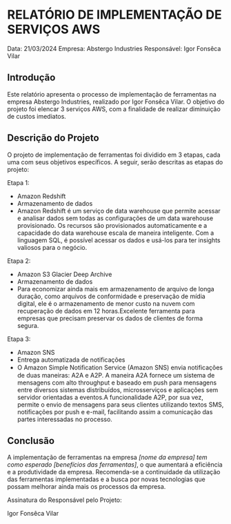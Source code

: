 # RELATÓRIO DE IMPLEMENTAÇÃO DE SERVIÇOS AWS

Data: 21/03/2024
Empresa: Abstergo Industries 
Responsável: Igor Fonsêca Vilar

## Introdução
Este relatório apresenta o processo de implementação de ferramentas na empresa Abstergo Industries, realizado por Igor Fonsêca Vilar. O objetivo do projeto foi elencar 3 serviços AWS, com a finalidade de realizar diminuição de custos imediatos.

## Descrição do Projeto
O projeto de implementação de ferramentas foi dividido em 3 etapas, cada uma com seus objetivos específicos. A seguir, serão descritas as etapas do projeto:

Etapa 1: 
- Amazon Redshift
- Armazenamento de dados
- Amazon Redshift é um serviço de data warehouse que permite acessar e analisar dados sem todas as configurações de um data warehouse provisionado. Os recursos são provisionados automaticamente e a capacidade do data warehouse escala de maneira inteligente. Com a linguagem SQL, é possível acessar os dados e usá-los para ter insights valiosos para o negócio. 

Etapa 2: 
- Amazon S3 Glacier Deep Archive
- Armazenamento de dados
- Para economizar ainda mais em armazenamento de arquivo de longa duração, como arquivos de conformidade e preservação de mídia digital, ele é o armazenamento de menor custo na nuvem com recuperação de dados em 12 horas.Excelente ferramenta para empresas que precisam preservar os dados de clientes de forma segura.

Etapa 3: 
- Amazon SNS
- Entrega automatizada de notificações
- O Amazon Simple Notiﬁcation Service (Amazon SNS) envia notificações de duas maneiras: A2A e A2P. A maneira A2A fornece um sistema de mensagens com alto throughput e baseado em push para mensagens entre diversos sistemas distribuídos, microsserviços e aplicações sem servidor orientadas a eventos.A funcionalidade A2P, por sua vez, permite o envio de mensagens para seus clientes utilizando textos SMS, notificações por push e e-mail, facilitando assim a comunicação das partes interessadas no processo.



## Conclusão
A implementação de ferramentas na empresa *[nome da empresa] tem como esperado [benefícios das ferramentas]*, o que aumentará a eficiência e a produtividade da empresa. Recomenda-se a continuidade da utilização das ferramentas implementadas e a busca por novas tecnologias que possam melhorar ainda mais os processos da empresa.



Assinatura do Responsável pelo Projeto:

Igor Fonsêca Vilar